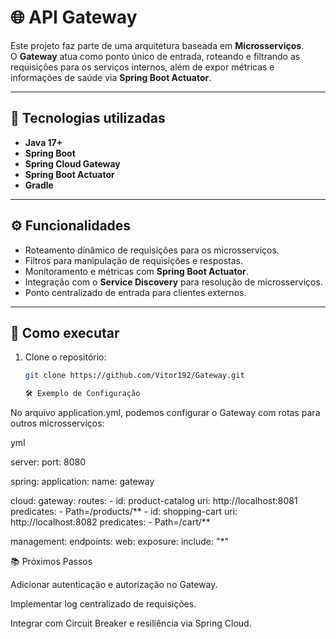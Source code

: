 # 🌐 API Gateway

Este projeto faz parte de uma arquitetura baseada em **Microsserviços**.  
O **Gateway** atua como ponto único de entrada, roteando e filtrando as requisições para os serviços internos, além de expor métricas e informações de saúde via **Spring Boot Actuator**.

---

## 📌 Tecnologias utilizadas
- **Java 17+**
- **Spring Boot**
- **Spring Cloud Gateway**
- **Spring Boot Actuator**
- **Gradle**

---

## ⚙️ Funcionalidades
- Roteamento dinâmico de requisições para os microsserviços.
- Filtros para manipulação de requisições e respostas.
- Monitoramento e métricas com **Spring Boot Actuator**.
- Integração com o **Service Discovery** para resolução de microsserviços.
- Ponto centralizado de entrada para clientes externos.

---

## 🚀 Como executar

1. Clone o repositório:
   ```bash
   git clone https://github.com/Vitor192/Gateway.git

   🛠️ Exemplo de Configuração

No arquivo application.yml, podemos configurar o Gateway com rotas para outros microsserviços:

yml 

server:
  port: 8080

spring:
  application:
    name: gateway

  cloud:
    gateway:
      routes:
        - id: product-catalog
          uri: http://localhost:8081
          predicates:
            - Path=/products/**
        - id: shopping-cart
          uri: http://localhost:8082
          predicates:
            - Path=/cart/**

management:
  endpoints:
    web:
      exposure:
        include: "*"

📚 Próximos Passos

Adicionar autenticação e autorização no Gateway.

Implementar log centralizado de requisições.

Integrar com Circuit Breaker e resiliência via Spring Cloud.



